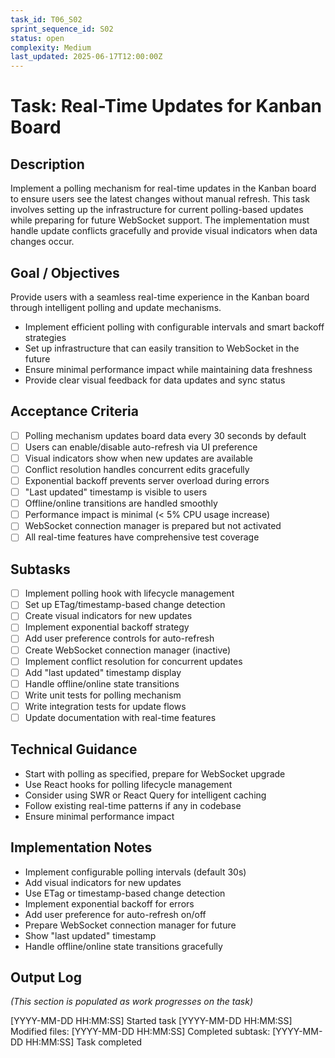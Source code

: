 ```yaml
---
task_id: T06_S02
sprint_sequence_id: S02
status: open
complexity: Medium
last_updated: 2025-06-17T12:00:00Z
---
```


# Task: Real-Time Updates for Kanban Board

## Description
Implement a polling mechanism for real-time updates in the Kanban board to ensure users see the latest changes without manual refresh. This task involves setting up the infrastructure for current polling-based updates while preparing for future WebSocket support. The implementation must handle update conflicts gracefully and provide visual indicators when data changes occur.

## Goal / Objectives
Provide users with a seamless real-time experience in the Kanban board through intelligent polling and update mechanisms.
- Implement efficient polling with configurable intervals and smart backoff strategies
- Set up infrastructure that can easily transition to WebSocket in the future
- Ensure minimal performance impact while maintaining data freshness
- Provide clear visual feedback for data updates and sync status

## Acceptance Criteria
- [ ] Polling mechanism updates board data every 30 seconds by default
- [ ] Users can enable/disable auto-refresh via UI preference
- [ ] Visual indicators show when new updates are available
- [ ] Conflict resolution handles concurrent edits gracefully
- [ ] Exponential backoff prevents server overload during errors
- [ ] "Last updated" timestamp is visible to users
- [ ] Offline/online transitions are handled smoothly
- [ ] Performance impact is minimal (< 5% CPU usage increase)
- [ ] WebSocket connection manager is prepared but not activated
- [ ] All real-time features have comprehensive test coverage

## Subtasks
- [ ] Implement polling hook with lifecycle management
- [ ] Set up ETag/timestamp-based change detection
- [ ] Create visual indicators for new updates
- [ ] Implement exponential backoff strategy
- [ ] Add user preference controls for auto-refresh
- [ ] Create WebSocket connection manager (inactive)
- [ ] Implement conflict resolution for concurrent updates
- [ ] Add "last updated" timestamp display
- [ ] Handle offline/online state transitions
- [ ] Write unit tests for polling mechanism
- [ ] Write integration tests for update flows
- [ ] Update documentation with real-time features

## Technical Guidance
- Start with polling as specified, prepare for WebSocket upgrade
- Use React hooks for polling lifecycle management
- Consider using SWR or React Query for intelligent caching
- Follow existing real-time patterns if any in codebase
- Ensure minimal performance impact

## Implementation Notes
- Implement configurable polling intervals (default 30s)
- Add visual indicators for new updates
- Use ETag or timestamp-based change detection
- Implement exponential backoff for errors
- Add user preference for auto-refresh on/off
- Prepare WebSocket connection manager for future
- Show "last updated" timestamp
- Handle offline/online state transitions gracefully

## Output Log
*(This section is populated as work progresses on the task)*

[YYYY-MM-DD HH:MM:SS] Started task
[YYYY-MM-DD HH:MM:SS] Modified files: 
[YYYY-MM-DD HH:MM:SS] Completed subtask: 
[YYYY-MM-DD HH:MM:SS] Task completed